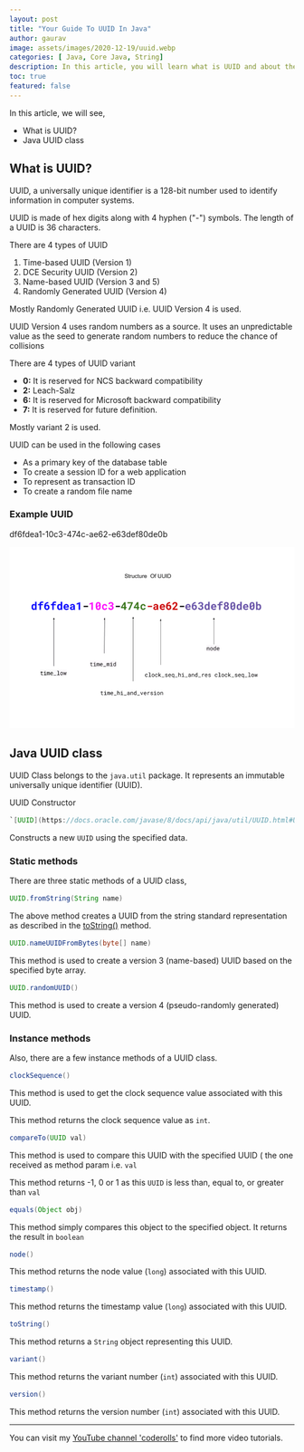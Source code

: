 ```yaml
---
layout: post
title: "Your Guide To UUID In Java"
author: gaurav
image: assets/images/2020-12-19/uuid.webp
categories: [ Java, Core Java, String]
description: In this article, you will learn what is UUID and about the Java UUID class.
toc: true
featured: false
---
```


In this article, we will see, 
- What is UUID?
- Java UUID class

## What is UUID?

UUID, a universally unique identifier is a 128-bit number used to identify information in computer systems.

UUID is made of hex digits along with 4 hyphen ("-") symbols. The length of a UUID is 36 characters.

There are 4 types of UUID

1. Time-based UUID (Version 1)
2. DCE Security UUID (Version 2)
3. Name-based UUID (Version 3 and 5)
4. Randomly Generated UUID (Version 4)

Mostly Randomly Generated UUID i.e. UUID Version 4 is used. 

UUID Version 4 uses random numbers as a source. It uses an unpredictable value as the seed to generate random numbers to reduce the chance of collisions

There are 4 types of UUID variant

-   **0:**  It is reserved for NCS backward compatibility
-   **2:**  Leach-Salz
-   **6:**  It is reserved for Microsoft backward compatibility
-   **7:**  It is reserved for future definition.

Mostly variant 2 is used.

UUID can be used in the following cases
 
 -  As a primary key of the database table
-   To create a session ID for a web application
-   To represent as transaction ID
-   To create a random file name

### Example UUID

df6fdea1-10c3-474c-ae62-e63def80de0b

![Structure of UUID](/assets/images/2020-12-19/uuid.webp)
## Java UUID class

UUID Class belongs to the `java.util` package. It represents an immutable universally unique identifier (UUID).

UUID Constructor

```java
`[UUID](https://docs.oracle.com/javase/8/docs/api/java/util/UUID.html#UUID-long-long-)(long mostSigBits, long leastSigBits)`
```
Constructs a new  `UUID`  using the specified data.

### Static methods
There are three static methods of a UUID class,

```java
UUID.fromString(String name) 
```
The above method creates a UUID from the string standard representation as described in the [toString()](https://docs.oracle.com/javase/8/docs/api/java/util/UUID.html#toString--) method.

```java
UUID.nameUUIDFromBytes(byte[] name) 
```
This method is used to create a version 3 (name-based) UUID based on the specified byte array.

```java
UUID.randomUUID()
```
This method is used to create a version 4 (pseudo-randomly generated) UUID.

### Instance methods

Also, there are a few instance methods of a UUID class.

```java 
clockSequence()
```
This method is used to get the clock sequence value associated with this UUID.

This method returns the clock sequence value as `int`.

```java
compareTo(UUID val)
```
This method is used to compare this UUID with the specified UUID ( the one received as method param i.e. `val`

This method returns -1, 0 or 1 as this `UUID` is less than, equal to, or greater than `val`

```java
equals(Object obj)
```
This method simply compares this object to the specified object. It returns the result in `boolean`

```java
node()
```
This method returns the node value (`long`) associated with this UUID.

```java
timestamp()
```
This method returns the timestamp value (`long`) associated with this UUID.

```java
toString()
```
This method returns a `String` object representing this UUID.

```java
variant()
```
This method returns the variant number (`int`) associated with this UUID.

```java
version()
```
This method returns the version number (`int`)  associated with this UUID.

--------
You can visit my [YouTube channel 'coderolls'](https://www.youtube.com/channel/UCl31HHUdQbSHOQfc9L-wo3w?view_as=subscriber?sub_confirmation=1) to find more video tutorials.
